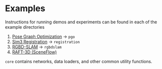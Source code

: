 # Examples

Instructions for running demos and experiments can be found in each of the example directories
1. [Pose Graph Optimization](pgo/readme.md) -> `pgo`
1. [Sim3 Registration](registration/readme.md) -> `registration`
1. [RGBD-SLAM](rgbdslam/readme.md) -> `rgbdslam`
2. [RAFT-3D (SceneFlow)]()

`core` contains networks, data loaders, and other common utility functions.
